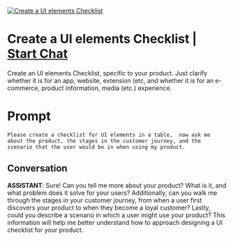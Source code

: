 
[![Create a UI elements Checklist](https://flow-prompt-covers.s3.us-west-1.amazonaws.com/icon/futuristic/futu_5.png)](https://gptcall.net/chat.html?data=%7B%22contact%22%3A%7B%22id%22%3A%22-elk7AfgahaED4iZuGXx2%22%2C%22flow%22%3Atrue%7D%7D)
# Create a UI elements Checklist | [Start Chat](https://gptcall.net/chat.html?data=%7B%22contact%22%3A%7B%22id%22%3A%22-elk7AfgahaED4iZuGXx2%22%2C%22flow%22%3Atrue%7D%7D)
Create an UI elements Checklist, specific to your product.  Just clarify whether it is for an app, website, extension (etc, and whether it is for an e-commerce, product information, media (etc.) experience.

# Prompt

```
Please create a checklist for UI elements in a table,  now ask me about the product, the stages in the customer journey, and the scenario that the user would be in when using my product.
```

## Conversation

**ASSISTANT**: Sure! Can you tell me more about your product? What is it, and what problem does it solve for your users? Additionally, can you walk me through the stages in your customer journey, from when a user first discovers your product to when they become a loyal customer? Lastly, could you describe a scenario in which a user might use your product? This information will help me better understand how to approach designing a UI checklist for your product.


